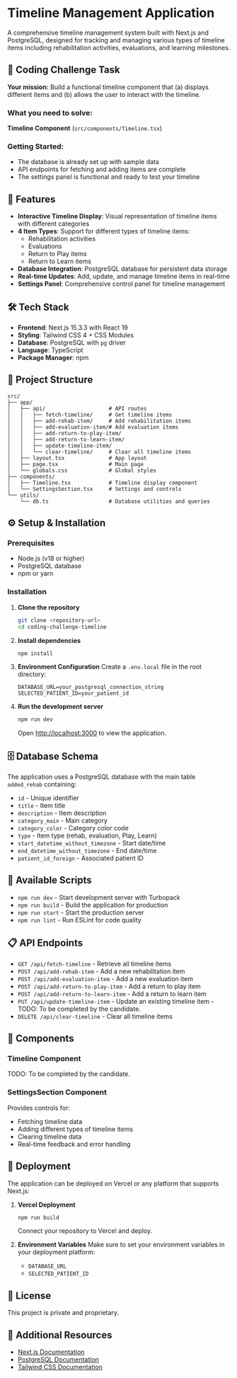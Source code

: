 # Timeline Management Application

A comprehensive timeline management system built with Next.js and PostgreSQL, designed for tracking and managing various types of timeline items including rehabilitation activities, evaluations, and learning milestones.

## 🎯 Coding Challenge Task

**Your mission:** Build a functional timeline component that (a) displays different items and (b) allows the user to interact with the timeline.

### What you need to solve:

**Timeline Component** (`src/components/Timeline.tsx`)

### Getting Started:
- The database is already set up with sample data
- API endpoints for fetching and adding items are complete
- The settings panel is functional and ready to test your timeline

## 🚀 Features

- **Interactive Timeline Display**: Visual representation of timeline items with different categories
- **4 Item Types**: Support for different types of timeline items:
  - Rehabilitation activities
  - Evaluations
  - Return to Play items
  - Return to Learn items
- **Database Integration**: PostgreSQL database for persistent data storage
- **Real-time Updates**: Add, update, and manage timeline items in real-time
- **Settings Panel**: Comprehensive control panel for timeline management

## 🛠 Tech Stack

- **Frontend**: Next.js 15.3.3 with React 19
- **Styling**: Tailwind CSS 4 + CSS Modules
- **Database**: PostgreSQL with `pg` driver
- **Language**: TypeScript
- **Package Manager**: npm

## 📁 Project Structure

```
src/
├── app/
│   ├── api/                    # API routes
│   │   ├── fetch-timeline/     # Get timeline items
│   │   ├── add-rehab-item/     # Add rehabilitation items
│   │   ├── add-evaluation-item/# Add evaluation items
│   │   ├── add-return-to-play-item/
│   │   ├── add-return-to-learn-item/
│   │   ├── update-timeline-item/
│   │   └── clear-timeline/     # Clear all timeline items
│   ├── layout.tsx              # App layout
│   ├── page.tsx                # Main page
│   └── globals.css             # Global styles
├── components/
│   ├── Timeline.tsx            # Timeline display component
│   └── SettingsSection.tsx     # Settings and controls
└── utils/
    └── db.ts                   # Database utilities and queries
```

## ⚙️ Setup & Installation

### Prerequisites

- Node.js (v18 or higher)
- PostgreSQL database
- npm or yarn

### Installation

1. **Clone the repository**
   ```bash
   git clone <repository-url>
   cd coding-challenge-timeline
   ```

2. **Install dependencies**
   ```bash
   npm install
   ```

3. **Environment Configuration**
   Create a `.env.local` file in the root directory:
   ```env
   DATABASE_URL=your_postgresql_connection_string
   SELECTED_PATIENT_ID=your_patient_id
   ```

4. **Run the development server**
   ```bash
   npm run dev
   ```

   Open [http://localhost:3000](http://localhost:3000) to view the application.

## 🗄️ Database Schema

The application uses a PostgreSQL database with the main table `added_rehab` containing:

- `id` - Unique identifier
- `title` - Item title
- `description` - Item description
- `category_main` - Main category
- `category_color` - Category color code
- `type` - Item type (rehab, evaluation, Play, Learn)
- `start_datetime_without_timezone` - Start date/time
- `end_datetime_without_timezone` - End date/time
- `patient_id_foreign` - Associated patient ID

## 🔧 Available Scripts

- `npm run dev` - Start development server with Turbopack
- `npm run build` - Build the application for production
- `npm run start` - Start the production server
- `npm run lint` - Run ESLint for code quality

## 📋 API Endpoints

- `GET /api/fetch-timeline` - Retrieve all timeline items
- `POST /api/add-rehab-item` - Add a new rehabilitation item
- `POST /api/add-evaluation-item` - Add a new evaluation item
- `POST /api/add-return-to-play-item` - Add a return to play item
- `POST /api/add-return-to-learn-item` - Add a return to learn item
- `PUT /api/update-timeline-item` - Update an existing timeline item - TODO: To be completed by the candidate.
- `DELETE /api/clear-timeline` - Clear all timeline items

## 🎨 Components

### Timeline Component
TODO: To be completed by the candidate.

### SettingsSection Component
Provides controls for:
- Fetching timeline data
- Adding different types of timeline items
- Clearing timeline data
- Real-time feedback and error handling

## 🚀 Deployment

The application can be deployed on Vercel or any platform that supports Next.js:

1. **Vercel Deployment**
   ```bash
   npm run build
   ```
   Connect your repository to Vercel and deploy.

2. **Environment Variables**
   Make sure to set your environment variables in your deployment platform:
   - `DATABASE_URL`
   - `SELECTED_PATIENT_ID`


## 📝 License

This project is private and proprietary.

## 🔗 Additional Resources

- [Next.js Documentation](https://nextjs.org/docs)
- [PostgreSQL Documentation](https://www.postgresql.org/docs/)
- [Tailwind CSS Documentation](https://tailwindcss.com/docs)
